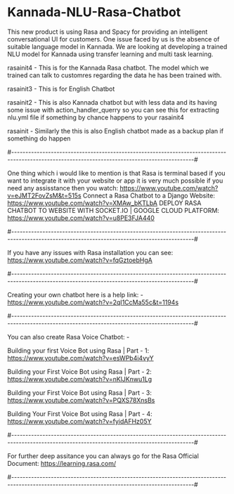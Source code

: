 # Kannada-NLU-Rasa-Chatbot
This new product is using Rasa and Spacy for providing an intelligent conversational UI for customers. One issue faced by us is the absence of suitable language model in Kannada. We are looking at developing a trained NLU model for Kannada using transfer learning and multi task learning.

rasainit4 - This is for the Kannada Rasa chatbot. The model which we trained can talk to customres regarding the data he has been trained with.

rasainit3 - This is for English Chatbot

rasainit2 - This is also Kannada chatbot but with less data and its having some issue with action_handler_querry so you can see this for extracting nlu.yml file if something by chance happens to your rasainit4

rasainit - Similarly the this is also English chatbot made as a backup plan if something do happen

#----------------------------------------------------------------------------------------------------------------------------------------------#

One thing which i would like to mention is that Rasa is terminal based if you want to integrate it with your website or app it is very much possible if you need any assisstance then you watch: https://www.youtube.com/watch?v=eJMT2FovZsM&t=515s Connect a Rasa Chatbot to a Django Website: https://www.youtube.com/watch?v=XMAw_bKTLbA DEPLOY RASA CHATBOT TO WEBSITE WITH SOCKET.IO | GOOGLE CLOUD PLATFORM: https://www.youtube.com/watch?v=u8PE3FJA440

#----------------------------------------------------------------------------------------------------------------------------------------------#

If you have any issues with Rasa installation you can see: https://www.youtube.com/watch?v=fqGztoebHgA

#----------------------------------------------------------------------------------------------------------------------------------------------#

Creating your own chatbot here is a help link: - https://www.youtube.com/watch?v=2qI1CcMa55c&t=1194s

#----------------------------------------------------------------------------------------------------------------------------------------------#

You can also create Rasa Voice Chatbot: -

Building your first Voice Bot using Rasa | Part - 1: https://www.youtube.com/watch?v=esWPb4i4vyY

Building your First Voice Bot using Rasa | Part - 2: https://www.youtube.com/watch?v=nKlJKnwu1Lg

Building your First Voice Bot using Rasa | Part - 3: https://www.youtube.com/watch?v=PQXS78XnsBs

Building Your First Voice Bot using Rasa | Part - 4: https://www.youtube.com/watch?v=fyidAFHz05Y

#----------------------------------------------------------------------------------------------------------------------------------------------#

For further deep assitance you can always go for the Rasa Official Document: https://learning.rasa.com/

#----------------------------------------------------------------------------------------------------------------------------------------------#

